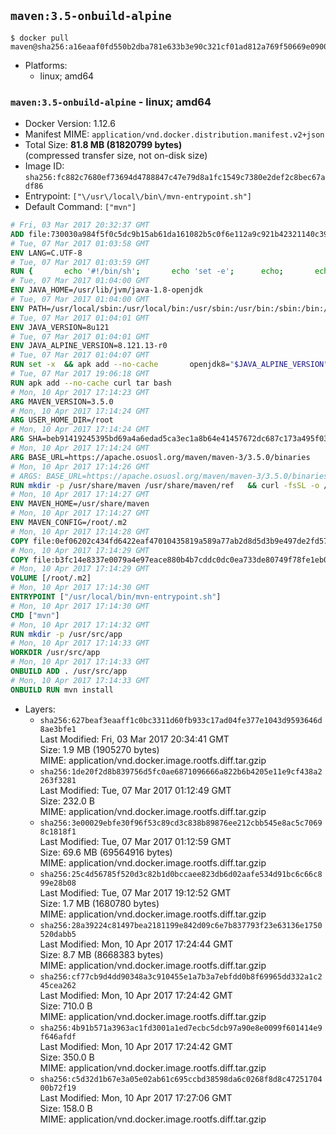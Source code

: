 ## `maven:3.5-onbuild-alpine`

```console
$ docker pull maven@sha256:a16eaaf0fd550b2dba781e633b3e90c321cf01ad812a769f50669e090022b628
```

-	Platforms:
	-	linux; amd64

### `maven:3.5-onbuild-alpine` - linux; amd64

-	Docker Version: 1.12.6
-	Manifest MIME: `application/vnd.docker.distribution.manifest.v2+json`
-	Total Size: **81.8 MB (81820799 bytes)**  
	(compressed transfer size, not on-disk size)
-	Image ID: `sha256:fc882c7680ef73694d4788847c47e79d8a1fc1549c7380e2def2c8bec67adf86`
-	Entrypoint: `["\/usr\/local\/bin\/mvn-entrypoint.sh"]`
-	Default Command: `["mvn"]`

```dockerfile
# Fri, 03 Mar 2017 20:32:37 GMT
ADD file:730030a984f5f0c5dc9b15ab61da161082b5c0f6e112a9c921b42321140c3927 in / 
# Tue, 07 Mar 2017 01:03:58 GMT
ENV LANG=C.UTF-8
# Tue, 07 Mar 2017 01:03:59 GMT
RUN { 		echo '#!/bin/sh'; 		echo 'set -e'; 		echo; 		echo 'dirname "$(dirname "$(readlink -f "$(which javac || which java)")")"'; 	} > /usr/local/bin/docker-java-home 	&& chmod +x /usr/local/bin/docker-java-home
# Tue, 07 Mar 2017 01:04:00 GMT
ENV JAVA_HOME=/usr/lib/jvm/java-1.8-openjdk
# Tue, 07 Mar 2017 01:04:00 GMT
ENV PATH=/usr/local/sbin:/usr/local/bin:/usr/sbin:/usr/bin:/sbin:/bin:/usr/lib/jvm/java-1.8-openjdk/jre/bin:/usr/lib/jvm/java-1.8-openjdk/bin
# Tue, 07 Mar 2017 01:04:01 GMT
ENV JAVA_VERSION=8u121
# Tue, 07 Mar 2017 01:04:01 GMT
ENV JAVA_ALPINE_VERSION=8.121.13-r0
# Tue, 07 Mar 2017 01:04:07 GMT
RUN set -x 	&& apk add --no-cache 		openjdk8="$JAVA_ALPINE_VERSION" 	&& [ "$JAVA_HOME" = "$(docker-java-home)" ]
# Tue, 07 Mar 2017 19:06:18 GMT
RUN apk add --no-cache curl tar bash
# Mon, 10 Apr 2017 17:14:23 GMT
ARG MAVEN_VERSION=3.5.0
# Mon, 10 Apr 2017 17:14:24 GMT
ARG USER_HOME_DIR=/root
# Mon, 10 Apr 2017 17:14:24 GMT
ARG SHA=beb91419245395bd69a4a6edad5ca3ec1a8b64e41457672dc687c173a495f034
# Mon, 10 Apr 2017 17:14:24 GMT
ARG BASE_URL=https://apache.osuosl.org/maven/maven-3/3.5.0/binaries
# Mon, 10 Apr 2017 17:14:26 GMT
# ARGS: BASE_URL=https://apache.osuosl.org/maven/maven-3/3.5.0/binaries MAVEN_VERSION=3.5.0 SHA=beb91419245395bd69a4a6edad5ca3ec1a8b64e41457672dc687c173a495f034 USER_HOME_DIR=/root
RUN mkdir -p /usr/share/maven /usr/share/maven/ref   && curl -fsSL -o /tmp/apache-maven.tar.gz ${BASE_URL}/apache-maven-$MAVEN_VERSION-bin.tar.gz   && echo "${SHA}  /tmp/apache-maven.tar.gz" | sha256sum -c -   && tar -xzf /tmp/apache-maven.tar.gz -C /usr/share/maven --strip-components=1   && rm -f /tmp/apache-maven.tar.gz   && ln -s /usr/share/maven/bin/mvn /usr/bin/mvn
# Mon, 10 Apr 2017 17:14:27 GMT
ENV MAVEN_HOME=/usr/share/maven
# Mon, 10 Apr 2017 17:14:27 GMT
ENV MAVEN_CONFIG=/root/.m2
# Mon, 10 Apr 2017 17:14:28 GMT
COPY file:0ef06202c434fd6422eaf47010435819a589a77ab2d8d5d3b9e497de2fd57b3f in /usr/local/bin/mvn-entrypoint.sh 
# Mon, 10 Apr 2017 17:14:29 GMT
COPY file:b3fc14e8337e0079a4e97eace880b4b7cddc0dc0ea733de80749f78fe1eb089a in /usr/share/maven/ref/ 
# Mon, 10 Apr 2017 17:14:29 GMT
VOLUME [/root/.m2]
# Mon, 10 Apr 2017 17:14:30 GMT
ENTRYPOINT ["/usr/local/bin/mvn-entrypoint.sh"]
# Mon, 10 Apr 2017 17:14:30 GMT
CMD ["mvn"]
# Mon, 10 Apr 2017 17:14:32 GMT
RUN mkdir -p /usr/src/app
# Mon, 10 Apr 2017 17:14:33 GMT
WORKDIR /usr/src/app
# Mon, 10 Apr 2017 17:14:33 GMT
ONBUILD ADD . /usr/src/app
# Mon, 10 Apr 2017 17:14:33 GMT
ONBUILD RUN mvn install
```

-	Layers:
	-	`sha256:627beaf3eaaff1c0bc3311d60fb933c17ad04fe377e1043d9593646d8ae3bfe1`  
		Last Modified: Fri, 03 Mar 2017 20:34:41 GMT  
		Size: 1.9 MB (1905270 bytes)  
		MIME: application/vnd.docker.image.rootfs.diff.tar.gzip
	-	`sha256:1de20f2d8b839756d5fc0ae6871096666a822b6b4205e11e9cf438a2263f3281`  
		Last Modified: Tue, 07 Mar 2017 01:12:49 GMT  
		Size: 232.0 B  
		MIME: application/vnd.docker.image.rootfs.diff.tar.gzip
	-	`sha256:3e00029ebfe30f96f53c89cd3c838b89876ee212cbb545e8ac5c70698c1818f1`  
		Last Modified: Tue, 07 Mar 2017 01:12:59 GMT  
		Size: 69.6 MB (69564916 bytes)  
		MIME: application/vnd.docker.image.rootfs.diff.tar.gzip
	-	`sha256:25c4d56785f520d3c82b1d0bccaee823db6d02aafe534d91bc6c66c899e28b08`  
		Last Modified: Tue, 07 Mar 2017 19:12:52 GMT  
		Size: 1.7 MB (1680780 bytes)  
		MIME: application/vnd.docker.image.rootfs.diff.tar.gzip
	-	`sha256:28a39224c81497bea2181199e842d09c6e7b837793f23e63136e1750520dabb5`  
		Last Modified: Mon, 10 Apr 2017 17:24:44 GMT  
		Size: 8.7 MB (8668383 bytes)  
		MIME: application/vnd.docker.image.rootfs.diff.tar.gzip
	-	`sha256:cf77cb9d4dd90348a3c910455e1a7b3a7ebfdd0b8f69965dd332a1c245cea262`  
		Last Modified: Mon, 10 Apr 2017 17:24:42 GMT  
		Size: 710.0 B  
		MIME: application/vnd.docker.image.rootfs.diff.tar.gzip
	-	`sha256:4b91b571a3963ac1fd3001a1ed7ecbc5dcb97a90e8e0099f601414e9f646afdf`  
		Last Modified: Mon, 10 Apr 2017 17:24:42 GMT  
		Size: 350.0 B  
		MIME: application/vnd.docker.image.rootfs.diff.tar.gzip
	-	`sha256:c5d32d1b67e3a05e02ab61c695ccbd38598da6c0268f8d8c4725170400b72f19`  
		Last Modified: Mon, 10 Apr 2017 17:27:06 GMT  
		Size: 158.0 B  
		MIME: application/vnd.docker.image.rootfs.diff.tar.gzip
